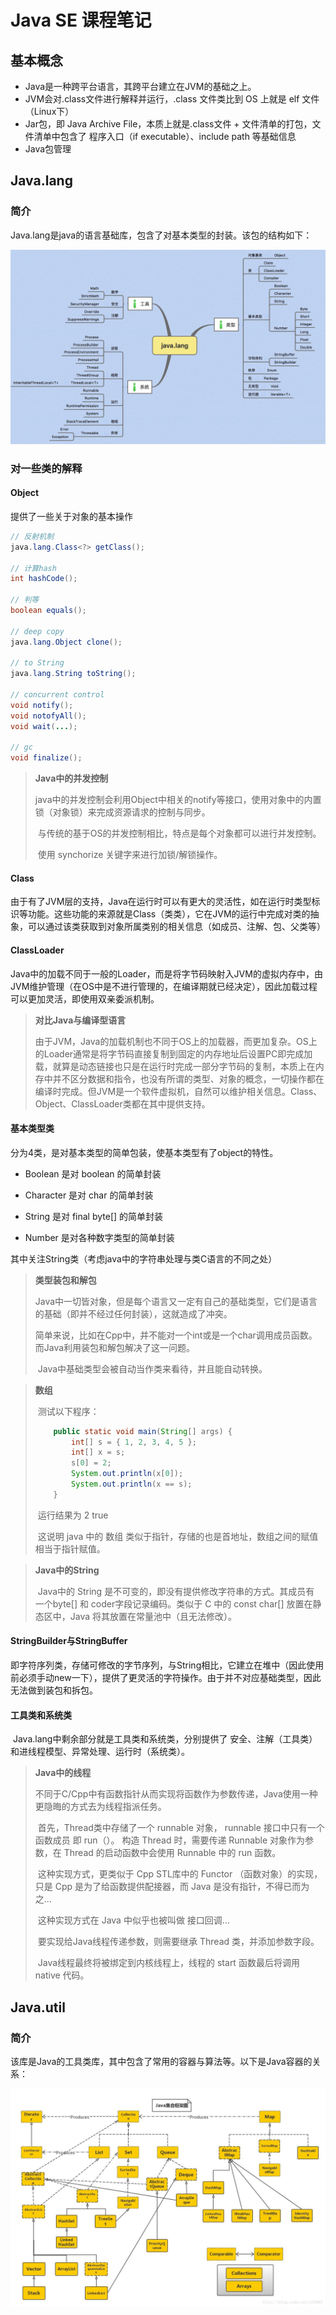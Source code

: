 # Java SE 课程笔记

## 基本概念

-   Java是一种跨平台语言，其跨平台建立在JVM的基础之上。
-   JVM会对.class文件进行解释并运行，.class 文件类比到 OS 上就是 elf 文件（Linux下）
-   Jar包，即 Java Archive File，本质上就是.class文件 + 文件清单的打包，文件清单中包含了 程序入口（if executable）、include path 等基础信息
-   Java包管理

## Java.lang

### 简介

Java.lang是java的语言基础库，包含了对基本类型的封装。该包的结构如下：

![img](../../_Images/70.jpeg)

### 对一些类的解释

#### Object

提供了一些关于对象的基本操作

```java
// 反射机制
java.lang.Class<?> getClass();

// 计算hash
int hashCode();

// 判等
boolean equals();

// deep copy
java.lang.Object clone();

// to String
java.lang.String toString();

// concurrent control
void notify();
void notofyAll();
void wait(...);

// gc
void finalize();
```

>   **Java中的并发控制**
>
>   ​	java中的并发控制会利用Object中相关的notify等接口，使用对象中的内置锁（对象锁）来完成资源请求的控制与同步。
>
>   ​	与传统的基于OS的并发控制相比，特点是每个对象都可以进行并发控制。
>
>   ​	使用 synchorize 关键字来进行加锁/解锁操作。

#### Class

​	由于有了JVM层的支持，Java在运行时可以有更大的灵活性，如在运行时类型标识等功能。这些功能的来源就是Class（类类），它在JVM的运行中完成对类的抽象，可以通过该类获取到对象所属类别的相关信息（如成员、注解、包、父类等）

#### ClassLoader

​	Java中的加载不同于一般的Loader，而是将字节码映射入JVM的虚拟内存中，由JVM维护管理（在OS中是不进行管理的，在编译期就已经决定），因此加载过程可以更加灵活，即使用双亲委派机制。

>   **对比Java与编译型语言**
>
>   ​	由于JVM，Java的加载机制也不同于OS上的加载器，而更加复杂。OS上的Loader通常是将字节码直接复制到固定的内存地址后设置PC即完成加载，就算是动态链接也只是在运行时完成一部分字节码的复制，本质上在内存中并不区分数据和指令，也没有所谓的类型、对象的概念，一切操作都在编译时完成。但JVM是一个软件虚拟机，自然可以维护相关信息。Class、Object、ClassLoader类都在其中提供支持。

#### 基本类型类

分为4类，是对基本类型的简单包装，使基本类型有了object的特性。

-   Boolean 是对 boolean 的简单封装
-   Character 是对 char 的简单封装
-   String 是对 final byte[] 的简单封装

-   Number 是对各种数字类型的简单封装

其中关注String类（考虑java中的字符串处理与类C语言的不同之处）

>   **类型装包和解包**
>
>   ​	Java中一切皆对象，但是每个语言又一定有自己的基础类型，它们是语言的基础（即并不经过任何封装），这就造成了冲突。
>
>   ​	简单来说，比如在Cpp中，并不能对一个int或是一个char调用成员函数。而Java利用装包和解包解决了这一问题。
>
>   ​	Java中基础类型会被自动当作类来看待，并且能自动转换。

>   **数组**
>
>   ​	测试以下程序：
>
>   ```java
>      	public static void main(String[] args) {
>           int[] s = { 1, 2, 3, 4, 5 };
>           int[] x = s;
>           s[0] = 2;
>           System.out.println(x[0]);
>           System.out.println(x == s);
>       }
>   ```
>
>   ​	运行结果为 2 true
>
>   ​	这说明 java 中的 数组 类似于指针，存储的也是首地址，数组之间的赋值相当于指针赋值。

>   **Java中的String**
>
>   ​	Java中的 String 是不可变的，即没有提供修改字符串的方式。其成员有 一个byte[] 和 coder字段记录编码。类似于 C 中的 const char[] 放置在静态区中，Java 将其放置在常量池中（且无法修改）。

#### StringBuilder与StringBuffer

​	即字符序列类，存储可修改的字节序列，与String相比，它建立在堆中（因此使用前必须手动new一下），提供了更灵活的字符操作。由于并不对应基础类型，因此无法做到装包和拆包。

#### 工具类和系统类

​	Java.lang中剩余部分就是工具类和系统类，分别提供了 安全、注解（工具类）和进线程模型、异常处理、运行时（系统类）。

>   **Java中的线程**
>
>   ​	不同于C/Cpp中有函数指针从而实现将函数作为参数传递，Java使用一种更隐晦的方式去为线程指派任务。
>
>   ​	首先，Thread类中存储了一个 runnable 对象， runnable 接口中只有一个函数成员 即 run（）。 构造 Thread 时，需要传递 Runnable 对象作为参数，在 Thread 的启动函数中会使用 Runnable 中的 run 函数。
>
>   ​	这种实现方式，更类似于 Cpp STL库中的 Functor （函数对象）的实现，只是 Cpp 是为了给函数提供配接器，而 Java 是没有指针，不得已而为之...
>
>   ​	这种实现方式在 Java 中似乎也被叫做 接口回调...
>
>   ​	要实现给Java线程传递参数，则需要继承 Thread 类，并添加参数字段。
>
>   ​	Java线程最终将被绑定到内核线程上，线程的 start 函数最后将调用 native 代码。

## Java.util

### 简介

​	该库是Java的工具类库，其中包含了常用的容器与算法等。以下是Java容器的关系：

![这里写图片描述](../../_Images/SouthEast.jpeg)